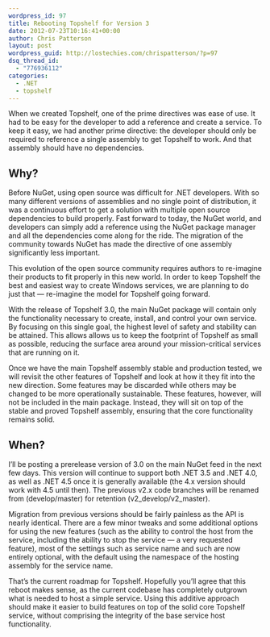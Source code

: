 ```yaml
---
wordpress_id: 97
title: Rebooting Topshelf for Version 3
date: 2012-07-23T10:16:41+00:00
author: Chris Patterson
layout: post
wordpress_guid: http://lostechies.com/chrispatterson/?p=97
dsq_thread_id:
  - "776936112"
categories:
  - .NET
  - topshelf
---
```

When we created Topshelf, one of the prime directives was ease of use. It had to be easy for the developer to add a reference and create a service. To keep it easy, we had another prime directive: the developer should only be required to reference a single assembly to get Topshelf to work. And that assembly should have no dependencies.

## Why?

Before NuGet, using open source was difficult for .NET developers. With so many different versions of assemblies and no single point of distribution, it was a continuous effort to get a solution with multiple open source dependencies to build properly. Fast forward to today, the NuGet world, and developers can simply add a reference using the NuGet package manager and all the dependencies come along for the ride. The migration of the community towards NuGet has made the directive of one assembly significantly less important.

This evolution of the open source community requires authors to re-imagine their products to fit properly in this new world. In order to keep Topshelf the best and easiest way to create Windows services, we are planning to do just that &#8212; re-imagine the model for Topshelf going forward.

With the release of Topshelf 3.0, the main NuGet package will contain only the functionality necessary to create, install, and control your own service. By focusing on this single goal, the highest level of safety and stability can be attained. This allows allows us to keep the footprint of Topshelf as small as possible, reducing the surface area around your mission-critical services that are running on it.

Once we have the main Topshelf assembly stable and production tested, we will revisit the other features of Topshelf and look at how it they fit into the new direction. Some features may be discarded while others may be changed to be more operationally sustainable. These features, however, will not be included in the main package. Instead, they will sit on top of the stable and proved Topshelf assembly, ensuring that the core functionality remains solid.

## When?

I’ll be posting a prerelease version of 3.0 on the main NuGet feed in the next few days. This version will continue to support both .NET 3.5 and .NET 4.0, as well as .NET 4.5 once it is generally available (the 4.x version should work with 4.5 until then). The previous v2.x code branches will be renamed from (develop/master) for retention (v2\_develop/v2\_master).

Migration from previous versions should be fairly painless as the API is nearly identical. There are a few minor tweaks and some additional options for using the new features (such as the ability to control the host from the service, including the ability to stop the service &#8212; a very requested feature), most of the settings such as service name and such are now entirely optional, with the default using the namespace of the hosting assembly for the service name.

That&#8217;s the current roadmap for Topshelf. Hopefully you&#8217;ll agree that this reboot makes sense, as the current codebase has completely outgrown what is needed to host a simple service. Using this additive approach should make it easier to build features on top of the solid core Topshelf service, without comprising the integrity of the base service host functionality.